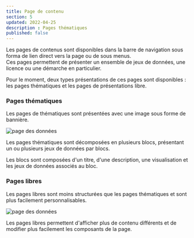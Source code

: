 ```yaml
---
title: Page de contenu
section: 5
updated: 2022-04-25
description : Pages thématiques
published: false
---
```


Les pages de contenus sont disponibles dans la barre de navigation sous forma de lien direct vers la page ou de sous menus.  
Ces pages permettent de présenter un ensemble de jeux de données, une licence ou une démarche en particulier.

Pour le moment, deux types présentations de ces pages sont disponibles : les pages thématiques et les pages de présentations libre.  

### Pages thématiques

Les pages de thématiques sont présentées avec une image sous forme de bannière.

![page des données](./images/user-guide-frontoffice/thematique.png)

Les pages thématiques sont décomposées en plusieurs blocs, présentant un ou plusieurs jeux de données par blocs.  

Les  blocs sont composées d'un titre, d'une description, une visualisation et les jeux de données associés au bloc.

### Pages libres

Les pages libres sont moins structurées que les pages thématiques et sont plus facilement personnalisables.
  
![page des données](./images/user-guide-frontoffice/libre.png)

Les pages libres permettent d'afficher plus de contenu différents et de modifier plus facilement les composants de la page.

